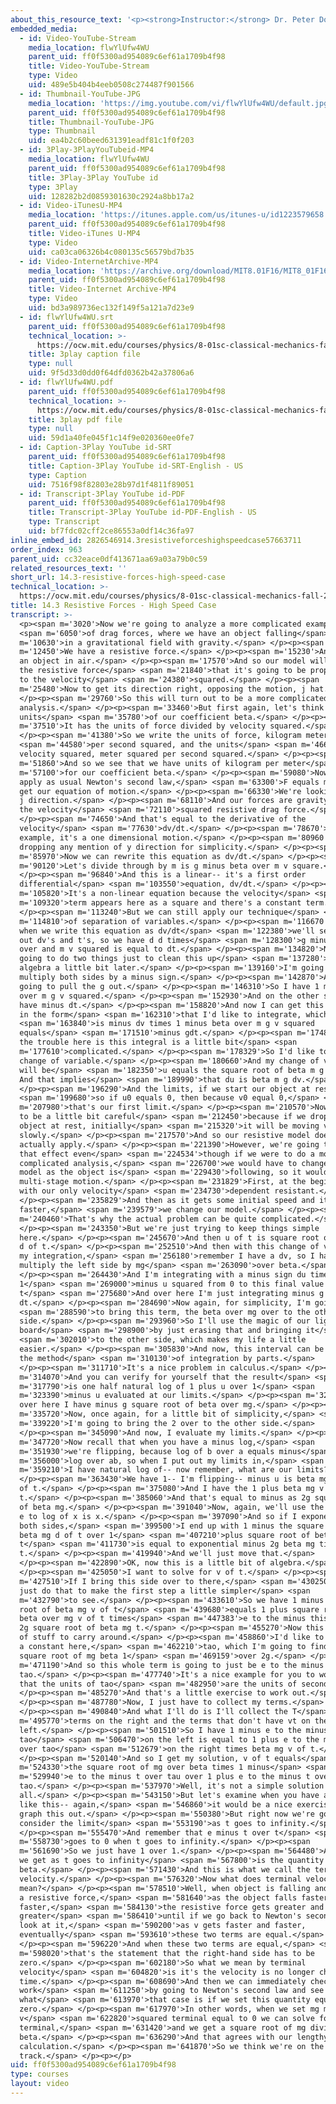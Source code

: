 ```yaml
---
about_this_resource_text: '<p><strong>Instructor:</strong> Dr. Peter Dourmashkin</p>'
embedded_media:
  - id: Video-YouTube-Stream
    media_location: flwYlUfw4WU
    parent_uid: ff0f5300ad954089c6ef61a1709b4f98
    title: Video-YouTube-Stream
    type: Video
    uid: 489e5b404b4eeb0508c274487f901566
  - id: Thumbnail-YouTube-JPG
    media_location: 'https://img.youtube.com/vi/flwYlUfw4WU/default.jpg'
    parent_uid: ff0f5300ad954089c6ef61a1709b4f98
    title: Thumbnail-YouTube-JPG
    type: Thumbnail
    uid: ea4b2c60beed631391eadf81c1f0f203
  - id: 3Play-3PlayYouTubeid-MP4
    media_location: flwYlUfw4WU
    parent_uid: ff0f5300ad954089c6ef61a1709b4f98
    title: 3Play-3Play YouTube id
    type: 3Play
    uid: 128282b2d0859301630c2924a8bb17a2
  - id: Video-iTunesU-MP4
    media_location: 'https://itunes.apple.com/us/itunes-u/id1223579658'
    parent_uid: ff0f5300ad954089c6ef61a1709b4f98
    title: Video-iTunes U-MP4
    type: Video
    uid: ca03ca06326b4c080135c56579bd7b35
  - id: Video-InternetArchive-MP4
    media_location: 'https://archive.org/download/MIT8.01F16/MIT8_01F16_L14v03_360p.mp4'
    parent_uid: ff0f5300ad954089c6ef61a1709b4f98
    title: Video-Internet Archive-MP4
    type: Video
    uid: bd3a989736ec132f149f5a121a7d23e9
  - id: flwYlUfw4WU.srt
    parent_uid: ff0f5300ad954089c6ef61a1709b4f98
    technical_location: >-
      https://ocw.mit.edu/courses/physics/8-01sc-classical-mechanics-fall-2016/week-4-drag-forces-constraints-and-continuous-systems/14.3-resistive-forces-high-speed-case/14.3-resistive-forces-high-speed-case/flwYlUfw4WU.srt
    title: 3play caption file
    type: null
    uid: 9f5d33d0dd0f64dfd0362b42a37806a6
  - id: flwYlUfw4WU.pdf
    parent_uid: ff0f5300ad954089c6ef61a1709b4f98
    technical_location: >-
      https://ocw.mit.edu/courses/physics/8-01sc-classical-mechanics-fall-2016/week-4-drag-forces-constraints-and-continuous-systems/14.3-resistive-forces-high-speed-case/14.3-resistive-forces-high-speed-case/flwYlUfw4WU.pdf
    title: 3play pdf file
    type: null
    uid: 59d1a40fe045f1c14f9e020360ee0fe7
  - id: Caption-3Play YouTube id-SRT
    parent_uid: ff0f5300ad954089c6ef61a1709b4f98
    title: Caption-3Play YouTube id-SRT-English - US
    type: Caption
    uid: 7516f98f82803e28b97d1f4811f89051
  - id: Transcript-3Play YouTube id-PDF
    parent_uid: ff0f5300ad954089c6ef61a1709b4f98
    title: Transcript-3Play YouTube id-PDF-English - US
    type: Transcript
    uid: bf7fdc02cff2ce86553a0df14c36fa97
inline_embed_id: 2826546914.3resistiveforceshighspeedcase57663711
order_index: 963
parent_uid: cc32eace0df413671aa69a03a79b0c59
related_resources_text: ''
short_url: 14.3-resistive-forces-high-speed-case
technical_location: >-
  https://ocw.mit.edu/courses/physics/8-01sc-classical-mechanics-fall-2016/week-4-drag-forces-constraints-and-continuous-systems/14.3-resistive-forces-high-speed-case/14.3-resistive-forces-high-speed-case
title: 14.3 Resistive Forces - High Speed Case
transcript: >-
  <p><span m='3020'>Now we're going to analyze a more complicated example</span>
  <span m='6050'>of drag forces, where we have an object falling</span> <span
  m='10630'>in a gravitational field with gravity.</span> </p><p><span
  m='12450'>We have a resistive force.</span> </p><p><span m='15230'>And this is
  an object in air.</span> </p><p><span m='17570'>And so our model will be for
  the resistive force</span> <span m='21840'>that it's going to be proportional
  to the velocity</span> <span m='24380'>squared.</span> </p><p><span
  m='25480'>Now to get its direction right, opposing the motion, j hat.</span>
  </p><p><span m='29760'>So this will turn out to be a more complicated
  analysis.</span> </p><p><span m='33460'>But first again, let's think about the
  units</span> <span m='35780'>of our coefficient beta.</span> </p><p><span
  m='37510'>It has the units of force divided by velocity squared.</span>
  </p><p><span m='41380'>So we write the units of force, kilogram meters</span>
  <span m='44580'>per second squared, and the units</span> <span m='46660'>of
  velocity squared, meter squared per second squared.</span> </p><p><span
  m='51860'>And so we see that we have units of kilogram per meter</span> <span
  m='57100'>for our coefficient beta.</span> </p><p><span m='59080'>Now, we'll
  apply as usual Newton's second law,</span> <span m='63300'>F equals m a, to
  get our equation of motion.</span> </p><p><span m='66330'>We're looking at the
  j direction.</span> </p><p><span m='68110'>And our forces are gravity minus
  the velocity</span> <span m='72110'>squared resistive drag force.</span>
  </p><p><span m='74650'>And that's equal to the derivative of the
  velocity</span> <span m='77630'>dv/dt.</span> </p><p><span m='78670'>In this
  example, it's a one dimensional motion.</span> </p><p><span m='80960'>So I'm
  dropping any mention of y direction for simplicity.</span> </p><p><span
  m='85970'>Now we can rewrite this equation as dv/dt.</span> </p><p><span
  m='90120'>Let's divide through by m is g minus beta over m v square.</span>
  </p><p><span m='96840'>And this is a linear-- it's a first order
  differential</span> <span m='103550'>equation, dv/dt.</span> </p><p><span
  m='105820'>It's a non-linear equation because the velocity</span> <span
  m='109320'>term appears here as a square and there's a constant term.</span>
  </p><p><span m='113240'>But we can still apply our technique</span> <span
  m='114810'>of separation of variables.</span> </p><p><span m='116670'>And so
  when we write this equation as dv/dt</span> <span m='122380'>we'll separate
  out dv's and t's, so we have d d times</span> <span m='128300'>g minus beta
  over and m v squared is equal to dt.</span> </p><p><span m='134820'>Now, I'm
  going to do two things just to clean this up</span> <span m='137280'>for
  algebra a little bit later.</span> </p><p><span m='139160'>I'm going to
  multiply both sides by a minus sign.</span> </p><p><span m='142870'>And I'm
  going to pull the g out.</span> </p><p><span m='146310'>So I have 1 minus beta
  over m g v squared.</span> </p><p><span m='152930'>And on the other side, I
  have minus dt.</span> </p><p><span m='158820'>And now I can get this equation
  in the form</span> <span m='162310'>that I'd like to integrate, which</span>
  <span m='163840'>is minus dv times 1 minus beta over m g v squared
  equals</span> <span m='171510'>minus gdt.</span> </p><p><span m='174840'>Now,
  the trouble here is this integral is a little bit</span> <span
  m='177610'>complicated.</span> </p><p><span m='178329'>So I'd like to make a
  change of variable.</span> </p><p><span m='180660'>And my change of variable
  will be</span> <span m='182350'>u equals the square root of beta m g times v.
  And that implies</span> <span m='189990'>that du is beta m g dv.</span>
  </p><p><span m='196290'>And the limits, if we start our object at rest,</span>
  <span m='199680'>so if u0 equals 0, then because v0 equal 0,</span> <span
  m='207980'>that's our first limit.</span> </p><p><span m='210570'>Now we have
  to be a little bit careful</span> <span m='212450'>because if we drop this
  object at rest, initially</span> <span m='215320'>it will be moving very
  slowly.</span> </p><p><span m='217570'>And so our resistive model doesn't
  actually apply.</span> </p><p><span m='221390'>However, we're going to neglect
  that effect even</span> <span m='224534'>though if we were to do a more
  complicated analysis,</span> <span m='226700'>we would have to change our
  model as the object is</span> <span m='229430'>following, so it would be a
  multi-stage motion.</span> </p><p><span m='231829'>First, at the beginning
  with our only velocity</span> <span m='234730'>dependent resistant.</span>
  </p><p><span m='235829'>And then as it gets some initial speed and it's going
  faster,</span> <span m='239579'>we change our model.</span> </p><p><span
  m='240460'>That's why the actual problem can be quite complicated.</span>
  </p><p><span m='243350'>But we're just trying to keep things simple
  here.</span> </p><p><span m='245670'>And then u of t is square root of beta mg
  d of t.</span> </p><p><span m='252510'>And then with this change of variable,
  my integration,</span> <span m='256180'>remember I have a dv, so I have to
  multiply the left side by mg</span> <span m='263090'>over beta.</span>
  </p><p><span m='264430'>And I'm integrating with a minus sign du times
  1</span> <span m='269000'>minus u squared from 0 to this final value u of
  t</span> <span m='275680'>And over here I'm just integrating minus g
  dt.</span> </p><p><span m='284690'>Now again, for simplicity, I'm going</span>
  <span m='288590'>to bring this term, the beta over mg over to the other
  side.</span> </p><p><span m='293960'>So I'll use the magic of our light
  board</span> <span m='298900'>by just erasing that and bringing it</span>
  <span m='302010'>to the other side, which makes my life a little
  easier.</span> </p><p><span m='305830'>And now, this interval can be done by
  the method</span> <span m='310130'>of integration by parts.</span>
  </p><p><span m='311710'>It's a nice problem in calculus.</span> </p><p><span
  m='314070'>And you can verify for yourself that the result</span> <span
  m='317790'>is one half natural log of 1 plus u over 1</span> <span
  m='323390'>minus u evaluated at our limits.</span> </p><p><span m='328380'>And
  over here I have minus g square root of beta over mg.</span> </p><p><span
  m='335720'>Now, once again, for a little bit of simplicity,</span> <span
  m='339220'>I'm going to bring the 2 over to the other side.</span>
  </p><p><span m='345090'>And now, I evaluate my limits.</span> </p><p><span
  m='347720'>Now recall that when you have a minus log,</span> <span
  m='351930'>we're flipping, because log of b over a equals minus</span> <span
  m='356000'>log over ab, so when I put out my limits in,</span> <span
  m='359210'>I have natural log of-- now remember, what are our limits?</span>
  </p><p><span m='363430'>We have 1-- I'm flipping-- minus u is beta mg times v
  of t.</span> </p><p><span m='375080'>And I have the 1 plus beta mg v of
  t.</span> </p><p><span m='385060'>And that's equal to minus as 2g square root
  of beta mg.</span> </p><p><span m='391040'>Now, again, we'll use the fact that
  e to log of x is x.</span> </p><p><span m='397090'>And so if I exponentiate
  both sides,</span> <span m='399500'>I end up with 1 minus the square root of
  beta mg d of t over 1</span> <span m='407210'>plus square root of beta mg v of
  t</span> <span m='411730'>is equal to exponential minus 2g beta mg times
  t.</span> </p><p><span m='419940'>And we'll just move that.</span>
  </p><p><span m='422890'>OK, now this is a little bit of algebra.</span>
  </p><p><span m='425050'>I want to solve for v of t.</span> </p><p><span
  m='427510'>If I bring this side over to there,</span> <span m='430250'>I'll
  just do that to make the first step a little simpler</span> <span
  m='432790'>to see.</span> </p><p><span m='433610'>So we have 1 minus square
  root of beta mg v of t</span> <span m='439680'>equals 1 plus square root of
  beta over mg v of t times</span> <span m='447383'>e to the minus this factor
  2g square root of beta mg t.</span> </p><p><span m='455270'>Now this is a lot
  of stuff to carry around.</span> </p><p><span m='458860'>I'd like to introduce
  a constant here,</span> <span m='462210'>tao, which I'm going to find to be
  square root of mg beta 1</span> <span m='469159'>over 2g.</span> </p><p><span
  m='471190'>And so this whole term is going to just be e to the minus
  tao.</span> </p><p><span m='477740'>It's a nice example for you to work out
  that the units of tao</span> <span m='482950'>are the units of seconds.</span>
  </p><p><span m='485270'>And that's a little exercise to work out.</span>
  </p><p><span m='487780'>Now, I just have to collect my terms.</span>
  </p><p><span m='490840'>And what I'll do is I'll collect the T</span> <span
  m='495770'>terms on the right and the terms that don't have vt on the
  left.</span> </p><p><span m='501510'>So I have 1 minus e to the minus t over
  tao</span> <span m='506470'>on the left is equal to 1 plus e to the minus t
  over tao</span> <span m='512679'>on the right times beta mg v of t.</span>
  </p><p><span m='520140'>And so I get my solution, v of t equals</span> <span
  m='524330'>the square root of mg over beta times 1 minus</span> <span
  m='529940'>e to the minus t over tau over 1 plus e to the minus t over
  tao.</span> </p><p><span m='537970'>Well, it's not a simple solution at
  all.</span> </p><p><span m='543150'>But let's examine when you have a case
  like this-- again,</span> <span m='546860'>it would be a nice exercise to
  graph this out.</span> </p><p><span m='550380'>But right now we're going to
  consider the limit</span> <span m='553190'>as t goes to infinity.</span>
  </p><p><span m='555470'>And remember that e minus t over t</span> <span
  m='558730'>goes to 0 when t goes to infinity.</span> </p><p><span
  m='561690'>So we just have 1 over 1.</span> </p><p><span m='564480'>And what
  we get as t goes to infinity</span> <span m='567800'>is the quantity mg over
  beta.</span> </p><p><span m='571430'>And this is what we call the terminal
  velocity.</span> </p><p><span m='576320'>Now what does terminal velocity
  mean?</span> </p><p><span m='578510'>Well, when object is falling and there's
  a resistive force,</span> <span m='581640'>as the object falls faster and
  faster,</span> <span m='584130'>the resistive force gets greater and
  greater</span> <span m='586410'>until if we go back to Newton's second law and
  look at it,</span> <span m='590200'>as v gets faster and faster,
  eventually</span> <span m='593610'>these two terms are equal.</span>
  </p><p><span m='596220'>And when these two terms are equal,</span> <span
  m='598020'>that's the statement that the right-hand side has to be
  zero.</span> </p><p><span m='602180'>So what we mean by terminal
  velocity</span> <span m='604820'>is it's the velocity is no longer changing in
  time.</span> </p><p><span m='608690'>And then we can immediately check our
  work</span> <span m='611250'>by going to Newton's second law and see
  what</span> <span m='613970'>that case is if we set this quantity equal to
  zero.</span> </p><p><span m='617970'>In other words, when we set mg minus beta
  v</span> <span m='622820'>squared terminal equal to 0 we can solve for v
  terminal,</span> <span m='631420'>and we get a square root of mg divided by
  beta.</span> </p><p><span m='636290'>And that agrees with our lengthy
  calculation.</span> </p><p><span m='641870'>So we think we're on the right
  track.</span> </p><p></p>
uid: ff0f5300ad954089c6ef61a1709b4f98
type: courses
layout: video
---
```

